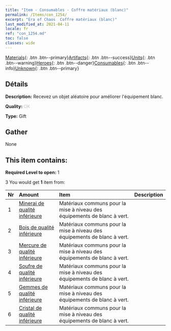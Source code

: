 ```yaml
---
title: "Item - Consumables - Coffre matériaux (blanc)"
permalink: /Items/con_1254/
excerpt: "Era of Chaos  Coffre matériaux (blanc)"
last_modified_at: 2021-04-11
locale: fr
ref: "con_1254.md"
toc: false
classes: wide
---
```

 [Materials](/fr/Items/){: .btn .btn--primary}[Artifacts](/fr/Items/Artifacts/){: .btn .btn--success}[Units](/fr/Items/Units/){: .btn .btn--warning}[Heroes](/fr/Items/Heroes/){: .btn .btn--danger}[Consumables](/fr/Items/Consumables/){: .btn .btn--info}[Unknown](/fr/Items/Unknown/){: .btn .btn--primary}

## Détails
 **Description:** Recevez un objet aléatoire pour améliorer l'équipement blanc.

 **Quality:** <span style="color: #C0C0C0">OK</span>

 **Type:** Gift

## Gather

  None

## This item contains:

 **Required Level to open:** 1

 3 You would get **1** item  from:

  | Nr | Amount |     Item    | Description |
  |:---|:-------|:------------|:-----------:|
  | 1 | [Minerai de qualité inférieure](/fr/Items/mat_1/) | Matériaux communs pour la mise à niveau des équipements de blanc à vert. | 
  | 2 | [Bois de qualité inférieure](/fr/Items/mat_1/) | Matériaux communs pour la mise à niveau des équipements de blanc à vert. | 
  | 3 | [Mercure de qualité inférieure](/fr/Items/mat_2/) | Matériaux communs pour la mise à niveau des équipements de blanc à vert. | 
  | 4 | [Soufre de qualité inférieure](/fr/Items/mat_3/) | Matériaux communs pour la mise à niveau des équipements de blanc à vert. | 
  | 5 | [Gemmes de qualité inférieure](/fr/Items/mat_4/) | Matériaux communs pour la mise à niveau des équipements de blanc à vert. | 
  | 6 | [Cristal de qualité inférieure](/fr/Items/mat_5/) | Matériaux communs pour la mise à niveau des équipements de blanc à vert. | 
